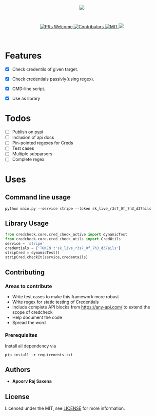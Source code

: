 <p align="center">
<img src="https://raw.githubusercontent.com/secxena/credcheck/master/credcheck.png">
</p>
<br>

<p align="center">
  <a href="http://makeapullrequest.com">
    <img src="https://img.shields.io/badge/PRs-welcome-brightgreen.svg?style=flat-square" alt="PRs Welcome">
  </a>
    <a href="https://github.com">
    <img src="https://img.shields.io/github/contributors/secxena/credcheck.svg" alt="Contributors">
  </a>
    <a href="https://choosealicense.com/licenses/mit/">
    <img src="https://img.shields.io/badge/License-MIT-brightgreen.svg?style=flat-square" alt="MIT">
    </a>
    <a href="https://twitter.com/secxena">
    <img src="https://img.shields.io/twitter/follow/secxena.svg?logo=twitter">
    </a>
</p>
<br>



# Features

- [x] Check credentils of given target. 
- [x] Check credentials passivly(using regex).
- [x] CMD-line script.
- [x] Use as library


# Todos
- [ ] Publish on pypi
- [ ] Inclusion of api docs
- [ ] Pin-pointed regexes for Creds
- [ ] Test cases
- [ ] Multiple subparsers
- [ ] Complete regex

# Uses
## Command line usage
```
python main.py --service stripe --token sk_live_r3s7_0f_7h3_d37ails
```
## Library Usage
```python
from credcheck.core.cred_check_active import dynamicTest
from credcheck.core.cred_check_utils import CredUtils
service = 'stripe'
credentials = {'TOKEN':'sk_live_r3s7_0f_7h3_d37ails'}
stripCred = dynamicTest()
stripCred.checkIt(service,credentails)
```
## Contributing
###  Areas to contribute
- Write test cases to make this framework more robust
- Write regex for static testing of Credentials
- Include complete API blocks from https://any-api.com/ to extend the scope of credcheck
- Help document the code
- Spread the word

### Prerequisites

Install all dependency via

```
pip install -r requirements.txt
```

## Authors

* **Apoorv Raj Saxena** 

## License

Licensed under the MIT, see [LICENSE](LICENSE) for more information.


